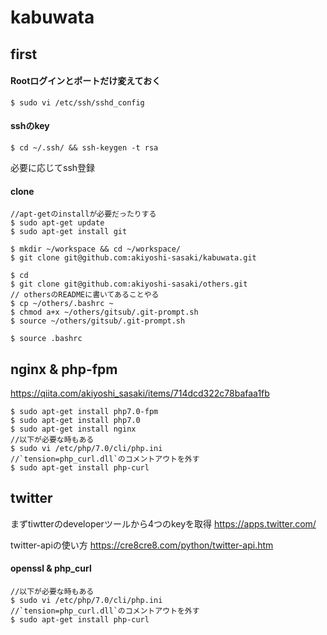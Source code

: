 # kabuwata

## first

#### Rootログインとポートだけ変えておく

```
$ sudo vi /etc/ssh/sshd_config
```

#### sshのkey

```
$ cd ~/.ssh/ && ssh-keygen -t rsa
```

必要に応じてssh登録

#### clone

```
//apt-getのinstallが必要だったりする
$ sudo apt-get update
$ sudo apt-get install git
```

```
$ mkdir ~/workspace && cd ~/workspace/
$ git clone git@github.com:akiyoshi-sasaki/kabuwata.git
```

```
$ cd
$ git clone git@github.com:akiyoshi-sasaki/others.git
// othersのREADMEに書いてあることやる
$ cp ~/others/.bashrc ~
$ chmod a+x ~/others/gitsub/.git-prompt.sh
$ source ~/others/gitsub/.git-prompt.sh

$ source .bashrc
```

## nginx & php-fpm

https://qiita.com/akiyoshi_sasaki/items/714dcd322c78bafaa1fb

```
$ sudo apt-get install php7.0-fpm
$ sudo apt-get install php7.0
$ sudo apt-get install nginx
//以下が必要な時もある
$ sudo vi /etc/php/7.0/cli/php.ini
//`tension=php_curl.dll`のコメントアウトを外す
$ sudo apt-get install php-curl
```

## twitter

まずtiwtterのdeveloperツールから4つのkeyを取得
https://apps.twitter.com/

twitter-apiの使い方
https://cre8cre8.com/python/twitter-api.htm

#### openssl & php_curl

```
//以下が必要な時もある
$ sudo vi /etc/php/7.0/cli/php.ini
//`tension=php_curl.dll`のコメントアウトを外す
$ sudo apt-get install php-curl
```
 
